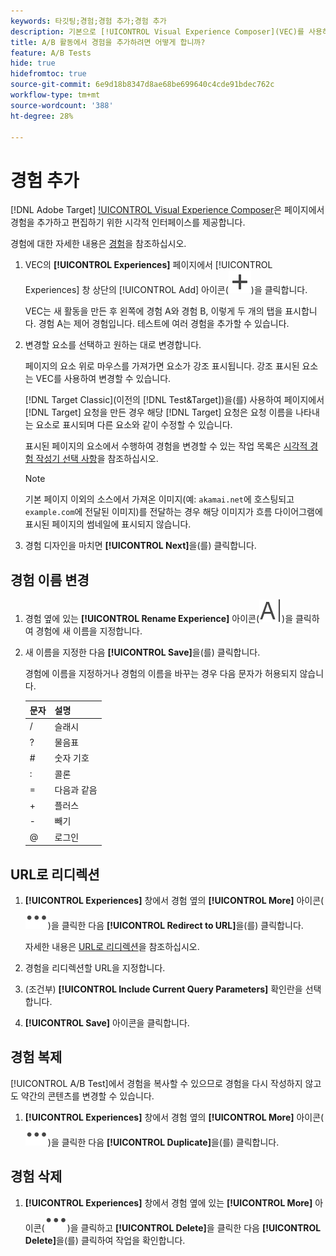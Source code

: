 ```yaml
---
keywords: 타깃팅;경험;경험 추가;경험 추가
description: 기본으로 [!UICONTROL Visual Experience Composer](VEC)를 사용하여 활동에 경험을 추가합니다.
title: A/B 활동에서 경험을 추가하려면 어떻게 합니까?
feature: A/B Tests
hide: true
hidefromtoc: true
source-git-commit: 6e9d18b8347d8ae68be699640c4cde91bdec762c
workflow-type: tm+mt
source-wordcount: '388'
ht-degree: 28%

---
```


# 경험 추가

[!DNL Adobe Target] [!UICONTROL Visual Experience Composer](VEC)은 페이지에서 경험을 추가하고 편집하기 위한 시각적 인터페이스를 제공합니다.

경험에 대한 자세한 내용은 [경험](/help/main/c-experiences/experiences.md#concept_A2E10F6AFB3D4AEAB6951EE14688848D)을 참조하십시오.

1. VEC의 **[!UICONTROL Experiences]** 페이지에서 [!UICONTROL Experiences] 창 상단의 [!UICONTROL Add] 아이콘(![추가 아이콘](/help/main/assets/icons/Add.svg))을 클릭합니다.

   VEC는 새 활동을 만든 후 왼쪽에 경험 A와 경험 B, 이렇게 두 개의 탭을 표시합니다. 경험 A는 제어 경험입니다. 테스트에 여러 경험을 추가할 수 있습니다.

1. 변경할 요소를 선택하고 원하는 대로 변경합니다.

   페이지의 요소 위로 마우스를 가져가면 요소가 강조 표시됩니다. 강조 표시된 요소는 VEC를 사용하여 변경할 수 있습니다.

   [!DNL Target Classic](이전의 [!DNL Test&Target])을(를) 사용하여 페이지에서 [!DNL Target] 요청을 만든 경우 해당 [!DNL Target] 요청은 요청 이름을 나타내는 요소로 표시되며 다른 요소와 같이 수정할 수 있습니다.

   표시된 페이지의 요소에서 수행하여 경험을 변경할 수 있는 작업 목록은 [시각적 경험 작성기 선택 사항](/help/main/c-experiences/c-visual-experience-composer/viztarget-options.md)을 참조하십시오.

   >[!NOTE]
   >
   >기본 페이지 이외의 소스에서 가져온 이미지(예: `akamai.net`에 호스팅되고 `example.com`에 전달된 이미지)를 전달하는 경우 해당 이미지가 흐름 다이어그램에 표시된 페이지의 썸네일에 표시되지 않습니다.

1. 경험 디자인을 마치면 **[!UICONTROL Next]**&#x200B;을(를) 클릭합니다.

## 경험 이름 변경

1. 경험 옆에 있는 **[!UICONTROL Rename Experience]** 아이콘(![이름 바꾸기 아이콘](/help/main/assets/icons/Rename.svg))을 클릭하여 경험에 새 이름을 지정합니다.

2. 새 이름을 지정한 다음 **[!UICONTROL Save]**&#x200B;을(를) 클릭합니다.

   경험에 이름을 지정하거나 경험의 이름을 바꾸는 경우 다음 문자가 허용되지 않습니다.

   | 문자 | 설명 |
   |--- |--- |
   | / | 슬래시 |
   | ? | 물음표 |
   | # | 숫자 기호 |
   | : | 콜론 |
   | = | 다음과 같음 |
   | + | 플러스 |
   | - | 빼기 |
   | @ | 로그인 |

## URL로 리디렉션

1. **[!UICONTROL Experiences]** 창에서 경험 옆의 **[!UICONTROL More]** 아이콘(![추가 아이콘](/help/main/assets/icons/MoreSmall.svg))을 클릭한 다음 **[!UICONTROL Redirect to URL]**&#x200B;을(를) 클릭합니다.

   자세한 내용은 [URL로 리디렉션](/help/main/c-experiences/c-visual-experience-composer/redirect-offer.md)을 참조하십시오.

1. 경험을 리디렉션할 URL을 지정합니다.

1. (조건부) **[!UICONTROL Include Current Query Parameters]** 확인란을 선택합니다.

1. **[!UICONTROL Save]** 아이콘을 클릭합니다.

## 경험 복제

[!UICONTROL A/B Test]에서 경험을 복사할 수 있으므로 경험을 다시 작성하지 않고도 약간의 콘텐츠를 변경할 수 있습니다.

1. **[!UICONTROL Experiences]** 창에서 경험 옆의 **[!UICONTROL More]** 아이콘(![추가 아이콘](/help/main/assets/icons/MoreSmall.svg))을 클릭한 다음 **[!UICONTROL Duplicate]**&#x200B;을(를) 클릭합니다.

## 경험 삭제

1. **[!UICONTROL Experiences]** 창에서 경험 옆에 있는 **[!UICONTROL More]** 아이콘(![추가 아이콘](/help/main/assets/icons/MoreSmall.svg))을 클릭하고 **[!UICONTROL Delete]**&#x200B;을 클릭한 다음 **[!UICONTROL Delete]**&#x200B;을(를) 클릭하여 작업을 확인합니다.